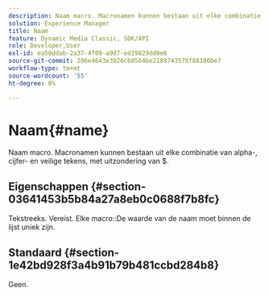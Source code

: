 ```yaml
---
description: Naam macro. Macronamen kunnen bestaan uit elke combinatie van alpha-, cijfer- en veilige tekens, met uitzondering van $.
solution: Experience Manager
title: Naam
feature: Dynamic Media Classic, SDK/API
role: Developer,User
exl-id: ea50ddab-2a37-4f09-a9d7-ed19829dd0e6
source-git-commit: 206e4643e3926cb85b4be2189743578f88180be7
workflow-type: tm+mt
source-wordcount: '55'
ht-degree: 0%

---
```


# Naam{#name}

Naam macro. Macronamen kunnen bestaan uit elke combinatie van alpha-, cijfer- en veilige tekens, met uitzondering van $.

## Eigenschappen {#section-03641453b5b84a27a8eb0c0688f7b8fc}

Tekstreeks. Vereist. Elke macro::De waarde van de naam moet binnen de lijst uniek zijn.

## Standaard {#section-1e42bd928f3a4b91b79b481ccbd284b8}

Geen.
